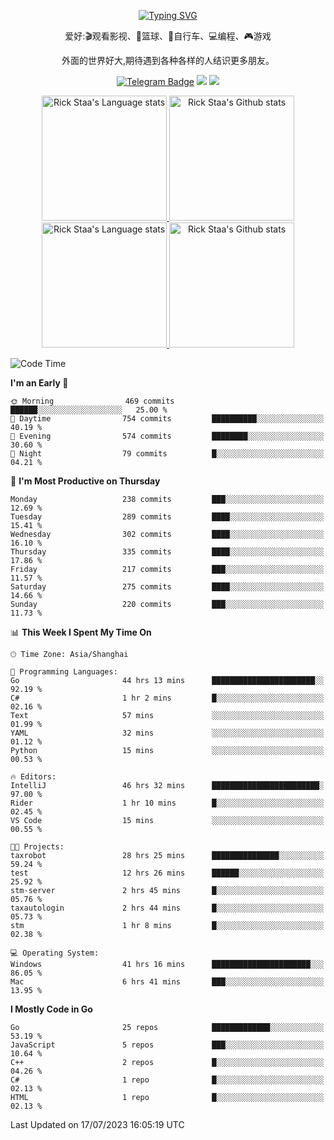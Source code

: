 <div align="center"> 

[![Typing SVG](https://readme-typing-svg.herokuapp.com?size=25&duration=2500&color=eeeeee&vCenter=true&width=200&height=40&lines=Hi+there+%F0%9F%91%8B%F0%9F%8F%BB;I'm+DanBai)](https://git.io/typing-svg)

爱好:🎬观看影视、🏀篮球、🚴自行车、💻编程、🎮游戏

外面的世界好大,期待遇到各种各样的人结识更多朋友。

[![Telegram Badge](https://img.shields.io/badge/-Telegram-blue?style=flat&logo=Telegram&logoColor=white)](https://t.me/danbai9420) 
[![](https://img.shields.io/badge/-Blog-brightgreen?style=flat&logo=Blogger&logoColor=white)](https://p00q.cn)
[![](https://img.shields.io/badge/-Email-red?style=flat&logo=Mail.Ru&logoColor=white)](mailto:danbai@88.com)
</div>

<!-- Light Mode -->
<div align="center"> 
<a href="https://github.com/anuraghazra/github-readme-stats#gh-light-mode-only">
<img height=200 src="https://github-readme-stats.vercel.app/api/top-langs/?username=danbai225&layout=compact&langs_count=10&hide_border=1&role=OWNER,COLLABORATOR#gh-light-mode-only" alt="Rick Staa's Language stats" />
</a>
<a href="https://github.com/anuraghazra/github-readme-stats#gh-light-mode-only">
<img height=200 src="https://github-readme-stats.vercel.app/api?username=danbai225&show_icons=true&count_private=true&line_height=28&hide_border=1&include_all_commits=true&card_width=450&role=OWNER,COLLABORATOR&exclude_repo=github-readme-stats#gh-light-mode-only" alt="Rick Staa's Github stats" />
</a>
</div>

<!-- Dark Mode -->
<div align="center"> 
<a href="https://github.com/anuraghazra/github-readme-stats#gh-dark-mode-only">
<img height=200 src="https://github-readme-stats.vercel.app/api/top-langs/?username=danbai225&layout=compact&langs_count=10&hide_border=1&role=OWNER,COLLABORATOR&theme=github_dark#gh-dark-mode-only" alt="Rick Staa's Language stats" />
</a>
<a href="https://github.com/anuraghazra/github-readme-stats#gh-dark-mode-only">
<img height=200 src="https://github-readme-stats.vercel.app/api?username=danbai225&show_icons=true&count_private=true&line_height=28&hide_border=1&include_all_commits=true&card_width=450&role=OWNER,COLLABORATOR&exclude_repo=github-readme-stats&theme=github_dark#gh-dark-mode-only" alt="Rick Staa's Github stats" />
</a>
</div>

<!--START_SECTION:waka-->
![Code Time](http://img.shields.io/badge/Code%20Time-629%20hrs%2032%20mins-blue)

**I'm an Early 🐤** 

```text
🌞 Morning                469 commits         ██████░░░░░░░░░░░░░░░░░░░   25.00 % 
🌆 Daytime                754 commits         ██████████░░░░░░░░░░░░░░░   40.19 % 
🌃 Evening                574 commits         ████████░░░░░░░░░░░░░░░░░   30.60 % 
🌙 Night                  79 commits          █░░░░░░░░░░░░░░░░░░░░░░░░   04.21 % 
```
📅 **I'm Most Productive on Thursday** 

```text
Monday                   238 commits         ███░░░░░░░░░░░░░░░░░░░░░░   12.69 % 
Tuesday                  289 commits         ████░░░░░░░░░░░░░░░░░░░░░   15.41 % 
Wednesday                302 commits         ████░░░░░░░░░░░░░░░░░░░░░   16.10 % 
Thursday                 335 commits         ████░░░░░░░░░░░░░░░░░░░░░   17.86 % 
Friday                   217 commits         ███░░░░░░░░░░░░░░░░░░░░░░   11.57 % 
Saturday                 275 commits         ████░░░░░░░░░░░░░░░░░░░░░   14.66 % 
Sunday                   220 commits         ███░░░░░░░░░░░░░░░░░░░░░░   11.73 % 
```


📊 **This Week I Spent My Time On** 

```text
🕑︎ Time Zone: Asia/Shanghai

💬 Programming Languages: 
Go                       44 hrs 13 mins      ███████████████████████░░   92.19 % 
C#                       1 hr 2 mins         █░░░░░░░░░░░░░░░░░░░░░░░░   02.16 % 
Text                     57 mins             ░░░░░░░░░░░░░░░░░░░░░░░░░   01.99 % 
YAML                     32 mins             ░░░░░░░░░░░░░░░░░░░░░░░░░   01.12 % 
Python                   15 mins             ░░░░░░░░░░░░░░░░░░░░░░░░░   00.53 % 

🔥 Editors: 
IntelliJ                 46 hrs 32 mins      ████████████████████████░   97.00 % 
Rider                    1 hr 10 mins        █░░░░░░░░░░░░░░░░░░░░░░░░   02.45 % 
VS Code                  15 mins             ░░░░░░░░░░░░░░░░░░░░░░░░░   00.55 % 

🐱‍💻 Projects: 
taxrobot                 28 hrs 25 mins      ███████████████░░░░░░░░░░   59.24 % 
test                     12 hrs 26 mins      ██████░░░░░░░░░░░░░░░░░░░   25.92 % 
stm-server               2 hrs 45 mins       █░░░░░░░░░░░░░░░░░░░░░░░░   05.76 % 
taxautologin             2 hrs 44 mins       █░░░░░░░░░░░░░░░░░░░░░░░░   05.73 % 
stm                      1 hr 8 mins         █░░░░░░░░░░░░░░░░░░░░░░░░   02.38 % 

💻 Operating System: 
Windows                  41 hrs 16 mins      ██████████████████████░░░   86.05 % 
Mac                      6 hrs 41 mins       ███░░░░░░░░░░░░░░░░░░░░░░   13.95 % 
```

**I Mostly Code in Go** 

```text
Go                       25 repos            █████████████░░░░░░░░░░░░   53.19 % 
JavaScript               5 repos             ███░░░░░░░░░░░░░░░░░░░░░░   10.64 % 
C++                      2 repos             █░░░░░░░░░░░░░░░░░░░░░░░░   04.26 % 
C#                       1 repo              █░░░░░░░░░░░░░░░░░░░░░░░░   02.13 % 
HTML                     1 repo              █░░░░░░░░░░░░░░░░░░░░░░░░   02.13 % 
```




 Last Updated on 17/07/2023 16:05:19 UTC
<!--END_SECTION:waka-->
